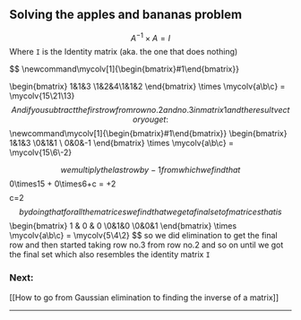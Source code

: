 ## Solving the apples and bananas problem

$$
A^{-1} \times A = I
$$
Where  `I` is the Identity matrix (aka. the one that does nothing)

$$
 \newcommand\mycolv[1]{\begin{bmatrix}#1\end{bmatrix}}

\begin{bmatrix} 1&1&3 \\1&2&4\\1&1&2 \end{bmatrix}
\times
\mycolv{a\\b\\c} = \mycolv{15\\21\\13}
$$
And if you subtract the first row from row no.2 and no.3 in matrix 1 and the result vector you get: 
$$
 \newcommand\mycolv[1]{\begin{bmatrix}#1\end{bmatrix}}
\begin{bmatrix} 1&1&3 \\0&1&1 \\ 0&0&-1 \end{bmatrix} 
\times \mycolv{a\\b\\c} = \mycolv{15\\6\\-2}

$$
we multiply the last row by -1 
from which we find that 
$$
0\times15 + 0\times6+c = +2
$$
$$
c=2
$$
by doing that for all the matrices we find that we get a final set of matrices that is
$$
\begin{bmatrix} 1 & 0 & 0 \\0&1&0 \\0&0&1 \end{bmatrix} \times \mycolv{a\\b\\c} = \mycolv{5\\4\\2}
$$
so we did elimination to get the final row and then started taking row no.3 from row no.2 and so on until we got the final set which also resembles the identity matrix `I`

### Next: 
[[How to go from Gaussian elimination to finding the inverse of a matrix]]

___ 
